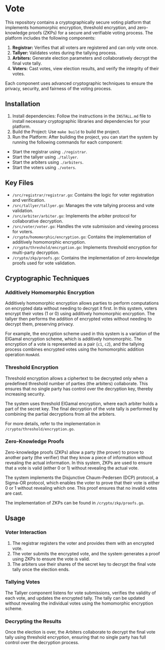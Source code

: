 # Vote

This repository contains a cryptographically secure voting platform that implements homomorphic encryption, threshold encryption, and zero-knowledge proofs (ZKPs) for a secure and verifiable voting process. The platform includes the following components:

1. **Registrar:** Verifies that all voters are registered and can only vote once.
2. **Tallyer:** Validates votes during the tallying process.
3. **Arbiters:** Generate election parameters and collaboratively decrypt the final vote tally.
4. **Voters:** Cast votes, view election results, and verify the integrity of their votes.

Each component uses advanced cryptographic techniques to ensure the privacy, security, and fairness of the voting process.

## Installation
1. Install dependencies: Follow the instructions in the `INSTALL.md` file to install necessary cryptographic libraries and dependencies for your platform.
2. Build the Project: Use `make build` to build the project.
3. Run the Platform: After building the project, you can start the system by running the following commands for each component:
  - Start the registrar using `./registrar`.
  - Start the tallyer using `./tallyer`.
  - Start the arbiters using `./arbiters`.
  - Start the voters using `./voters`.

## Key Files
- `/src/registrar/registrar.go`: Contains the logic for voter registration and verification.
- `/src/tallyer/tallyer.go`: Manages the vote tallying process and vote validation.
- `/src/arbiter/arbiter.go`: Implements the arbiter protocol for collaborative decryption.
- `/src/voter/voter.go`: Handles the vote submission and viewing process for voters.
- `/crypto/homomorphic/encryption.go`: Contains the implementation of additively homomorphic encryption.
- `/crypto/threshold/encryption.go`: Implements threshold encryption for multi-party decryption.
- `/crypto/zkp/proofs.go`: Contains the implementation of zero-knowledge proofs used for vote validation.

## Cryptographic Techniques

### Additively Homomorphic Encryption

Additively homomorphic encryption allows parties to perform computations on encrypted data without needing to decrypt it first. In this system, voters encrypt their votes (1 or 0) using additively homomorphic encryption. The tallyer then performs the addition of encrypted votes without needing to decrypt them, preserving privacy.

For example, the encryption scheme used in this system is a variation of the ElGamal encryption scheme, which is additively homomorphic. The encryption of a vote is represented as a pair (`c1`, `c2`), and the tallying process combines encrypted votes using the homomorphic addition operation `HomAdd`.

### Threshold Encryption

Threshold encryption allows a ciphertext to be decrypted only when a predefined threshold number of parties (the arbiters) collaborate. This ensures that no single party has control over the decryption key, thereby increasing security.

The system uses threshold ElGamal encryption, where each arbiter holds a part of the secret key. The final decryption of the vote tally is performed by combining the partial decryptions from all the arbiters.

For more details, refer to the implementation in `/crypto/threshold/encryption.go`.

### Zero-Knowledge Proofs

Zero-knowledge proofs (ZKPs) allow a party (the prover) to prove to another party (the verifier) that they know a piece of information without revealing the actual information. In this system, ZKPs are used to ensure that a vote is valid (either 0 or 1) without revealing the actual vote.

The system implements the Disjunctive Chaum-Pedersen (DCP) protocol, a Sigma-OR protocol, which enables the voter to prove that their vote is either 0 or 1 without revealing which one. This proof ensures that no invalid votes are cast.

The implementation of ZKPs can be found in `/crypto/zkp/proofs.go`.

## Usage

### Voter Interaction

1. The registrar registers the voter and provides them with an encrypted vote.
2. The voter submits the encrypted vote, and the system generates a proof using ZKPs to ensure the vote is valid.
3. The arbiters use their shares of the secret key to decrypt the final vote tally once the election ends.

### Tallying Votes

The Tallyer component listens for vote submissions, verifies the validity of each vote, and updates the encrypted tally. The tally can be updated without revealing the individual votes using the homomorphic encryption scheme.

### Decrypting the Results

Once the election is over, the Arbiters collaborate to decrypt the final vote tally using threshold encryption, ensuring that no single party has full control over the decryption process.
